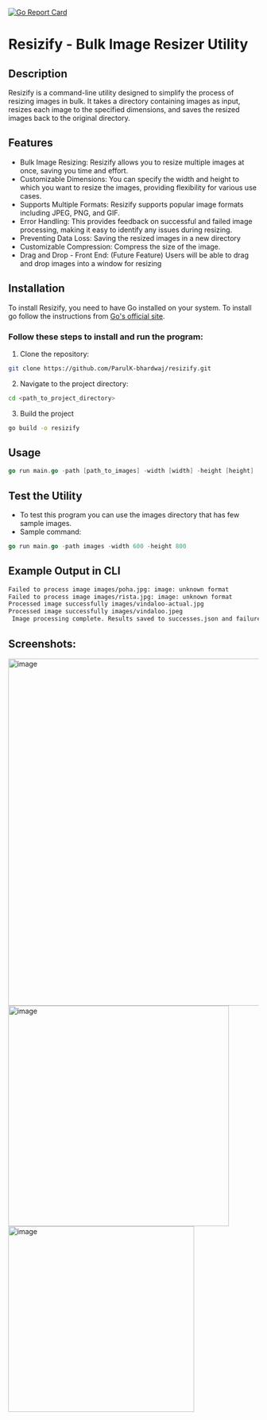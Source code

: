 [![Go Report Card](https://goreportcard.com/badge/github.com/ParulK-bhardwaj/resizify)](https://goreportcard.com/report/github.com/ParulK-bhardwaj/resizify)

# Resizify - Bulk Image Resizer Utility

## Description
Resizify is a command-line utility designed to simplify the process of resizing images in bulk. It takes a directory containing images as input, resizes each image to the specified dimensions, and saves the resized images back to the original directory.

## Features
- Bulk Image Resizing: Resizify allows you to resize multiple images at once, saving you time and effort.
- Customizable Dimensions: You can specify the width and height to which you want to resize the images, providing flexibility for various use cases.
- Supports Multiple Formats: Resizify supports popular image formats including JPEG, PNG, and GIF.
- Error Handling: This provides feedback on successful and failed image processing, making it easy to identify any issues during resizing.
- Preventing Data Loss: Saving the resized images in a new directory
- Customizable Compression: Compress the size of the image.
- Drag and Drop - Front End: (Future Feature) Users will be able to drag and drop images into a window for resizing

## Installation
To install Resizify, you need to have Go installed on your system. To install go follow the instructions from [Go's official site](https://go.dev/doc/install).

### Follow these steps to install and run the program:

1. Clone the repository:

```bash
git clone https://github.com/ParulK-bhardwaj/resizify.git 
```

2. Navigate to the project directory:
```bash
cd <path_to_project_directory>
```

3. Build the project
```bash
go build -o resizify
```

## Usage

```go
go run main.go -path [path_to_images] -width [width] -height [height]
```

## Test the Utility
- To test this program you can use the images directory that has few sample images.
- Sample command: 
```go
go run main.go -path images -width 600 -height 800
```

## Example Output in CLI

```bash
Failed to process image images/poha.jpg: image: unknown format
Failed to process image images/rista.jpg: image: unknown format
Processed image successfully images/vindaloo-actual.jpg
Processed image successfully images/vindaloo.jpeg
 Image processing complete. Results saved to successes.json and failures.json.
```

## Screenshots:

<img width="699" alt="image" src="https://github.com/ParulK-bhardwaj/resizify/assets/111934039/a4882d77-8f45-42e2-a47f-91453f3d5116">

<img width="444" alt="image" src="https://github.com/ParulK-bhardwaj/resizify/assets/111934039/dc805045-2f81-4822-977a-193e5299214c">

<img width="374" alt="image" src="https://github.com/ParulK-bhardwaj/resizify/assets/111934039/e94c35ee-4543-4ece-9f1b-140914d036d1">
